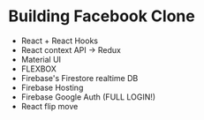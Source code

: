 # Building Facebook Clone

- React + React Hooks
- React context API -> Redux
- Material UI
- FLEXBOX
- Firebase's Firestore realtime DB
- Firebase Hosting
- Firebase Google Auth (FULL LOGIN!)
- React flip move

